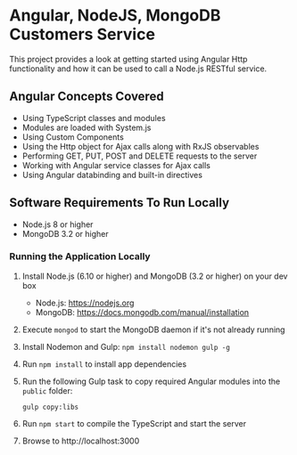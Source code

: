 # Angular, NodeJS, MongoDB Customers Service

This project provides a look at getting started using Angular Http functionality and how it can be used
to call a Node.js RESTful service.  

## Angular Concepts Covered

* Using TypeScript classes and modules
* Modules are loaded with System.js
* Using Custom Components
* Using the Http object for Ajax calls along with RxJS observables
* Performing GET, PUT, POST and DELETE requests to the server
* Working with Angular service classes for Ajax calls
* Using Angular databinding and built-in directives

## Software Requirements To Run Locally

* Node.js 8 or higher
* MongoDB 3.2 or higher

### Running the Application Locally

1. Install Node.js (6.10 or higher) and MongoDB (3.2 or higher) on your dev box

    * Node.js: https://nodejs.org
    * MongoDB: https://docs.mongodb.com/manual/installation

1. Execute `mongod` to start the MongoDB daemon if it's not already running

1. Install Nodemon and Gulp: `npm install nodemon gulp -g`

1. Run `npm install` to install app dependencies

1. Run the following Gulp task to copy required Angular modules into the `public` folder: 

    `gulp copy:libs`

1. Run `npm start` to compile the TypeScript and start the server

1. Browse to http://localhost:3000
